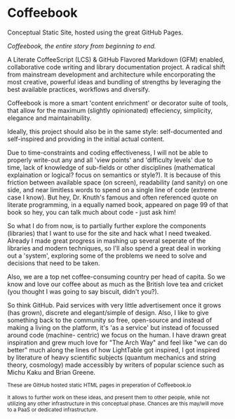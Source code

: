 Coffeebook
==========

Conceptual Static Site, hosted using the great GitHub Pages.

*Coffeebook, the entire story from beginning to end.*

A Literate CoffeeScript (LCS) & GitHub Flavored Markdown (GFM) enabled,
collaborative code writing and library documentation project. A radical shift
from mainstream development and architecture while encorporating the most
creative, powerful ideas and bundling of strengths by leveraging the best
available practices, workflows and diversify.

Coffeebook is more a smart 'content enrichment' or decorator suite of tools,
that allow for the maximum (slightly opinionated) effeciency, simplicity,
elegance and maintainability.

Ideally, this project should also be in the same style: self-documented and
self-inspired and providing in the initial actual content.

Due to time-constraints and coding effectiveness, I will not be able to properly
write-out any and all 'view points' and 'difficulty levels' due to time, lack of
knowledge of sub-fields or other disciplines (mathematical explaination or
logical? focus on semantics or style?). It is because of this friction between
available space (on screen), readability (and sanity) on one side, and near
limitless words to spend on a single line of code (extreme case I know). But
hey, Dr. Knuth's famous and often referenced quote on literate programming, in a
equally named book, appeared on page 99 of that book so hey, you can talk much
about code - just ask him!

So what I do from now, is to partially further explore the components
(libraries) that I want to use for the site and hack what I need tweaked.
Already I made great progress in mashing up several seperate of the libraries
and modern techniques, so I'll also spend a great deal in working out a
'system', exploring some of the problems we need to solve and decisions that
need to be taken.

Also, we are a top net coffee-consuming country per head of capita. So we know
and love our coffee about as much as the British love tea and cricket (you
thought I was going to say biscuit, didn't you?).

So think GitHub. Paid services with very little advertisement once it grows (has
grown), discrete and elegant/simple of design. Also, I like to give something
back to the community so free, open-source and instead of making a living on the
platform, it's 'as a service' but instead of focussed around code (machine-
centric) we focus on the human. I have drawn great inspiration and grew much
love for "The Arch Way" and feel like "we can do better" much along the lines of
how LightTable got inspired, I got inspired by literature of heavy scientific
subjects (quantum mechanics and string theory, cosmology) made accessibly by
writers of popular science such as Michu Kaku and Brian Greene.




<small>
These are GitHub hosted static HTML pages in preperation of Coffeebook.io

It allows to further work on these ideas, and present them to other people,
while not utilizing any other infrastructure in this conceptual phase. Chances
are this may/will move to a PaaS or dedicated infrastructure.
</small>

